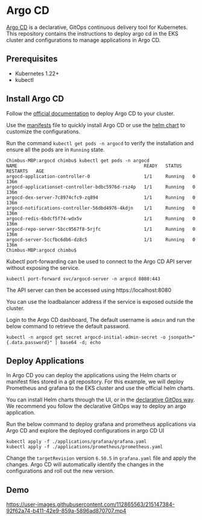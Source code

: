 # Argo CD

[Argo CD](https://argo-cd.readthedocs.io/en/stable/) is a declarative, GitOps continuous delivery tool for Kubernetes. This repository contains the instructions to deploy argo cd in the EKS cluster and configurations to manage applications in Argo CD.

## Prerequisites

- Kubernetes 1.22+
- kubectl


## Install Argo CD

Follow the [official documentation](https://argo-cd.readthedocs.io/en/stable/getting_started/) to deploy Argo CD to your cluster.

Use the [manifests](https://raw.githubusercontent.com/argoproj/argo-cd/stable/manifests/install.yaml) file to quickly install Argo CD or use the [helm chart](https://github.com/argoproj/argo-helm/tree/main/charts/argo-cd) to customize the configurations.

Run the command `kubectl get pods -n argocd` to verify the installation and ensure all the pods are in `Running` state.

```console
Chimbus-MBP:argocd chimbu$ kubectl get pods -n argocd
NAME                                               READY   STATUS    RESTARTS   AGE
argocd-application-controller-0                    1/1     Running   0          136m
argocd-applicationset-controller-bdbc5976d-rsz4p   1/1     Running   0          136m
argocd-dex-server-7c8974cfc9-zq894                 1/1     Running   0          136m
argocd-notifications-controller-56dbd4976-4kdjn    1/1     Running   0          136m
argocd-redis-6bdcf5f74-wdx5v                       1/1     Running   0          136m
argocd-repo-server-5bcc9567f8-5rjfc                1/1     Running   0          136m
argocd-server-5ccfbc6db6-dz8c5                     1/1     Running   0          136m
Chimbus-MBP:argocd chimbu$
```

Kubectl port-forwarding can be used to connect to the Argo CD API server without exposing the service.

```console
kubectl port-forward svc/argocd-server -n argocd 8080:443
```

The API server can then be accessed using https://localhost:8080

You can use the loadbalancer address if the service is exposed outside the cluster.

Login to the Argo CD dashboard, The default username is `admin` and run the below command to retrieve the default password.

```console
kubectl -n argocd get secret argocd-initial-admin-secret -o jsonpath="{.data.password}" | base64 -d; echo
```

## Deploy Applications

In Argo CD you can deploy the applications using the Helm charts or manifest files stored in a git repository. For this example, we will deploy Prometheus and grafana to the EKS cluster and use the official helm charts. 

You can install Helm charts through the UI, or in the [declarative GitOps way](https://argo-cd.readthedocs.io/en/stable/operator-manual/declarative-setup/). We recommend you follow the declarative GitOps way to deploy an argo application.

Run the below command to deploy grafana and prometheus applications via Argo CD and explore the deployed configurations in argo CD UI


```console
kubectl apply -f ./applications/grafana/grafana.yaml
kubectl apply -f ./applications/prometheus/prometheus.yaml
```

Change the `targetRevision` version `6.50.5` in `grafana.yaml` file and apply the changes. Argo CD will automatically identify the changes in the configurations and roll out the new version.

## Demo

https://user-images.githubusercontent.com/112865563/215147384-92f62a74-b411-42e9-859a-5896ad870707.mp4
